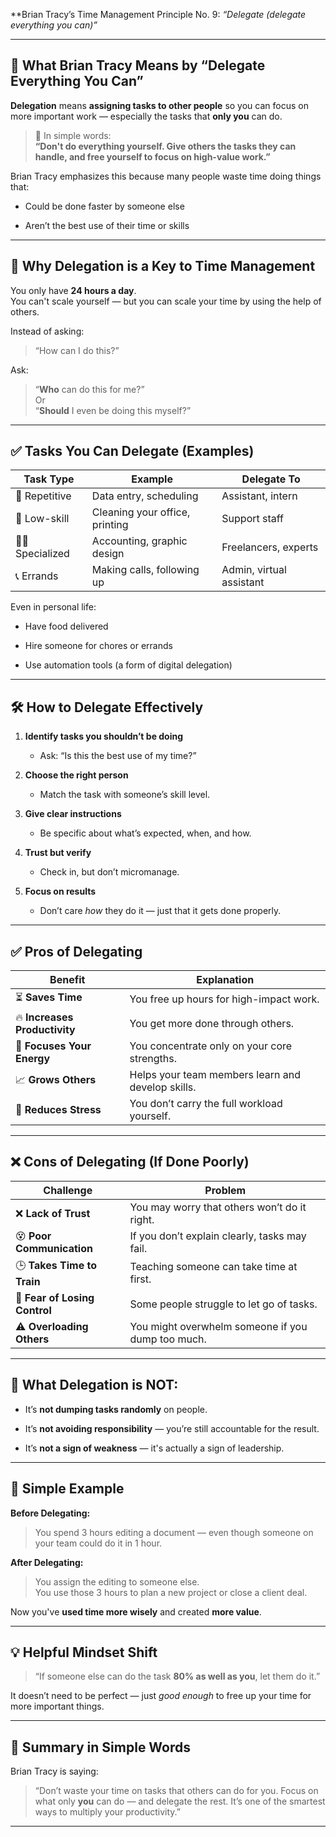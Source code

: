  **Brian Tracy’s Time Management Principle No. 9: 
	 *“Delegate (delegate everything you can)”*

---

## 🧠 **What Brian Tracy Means by “Delegate Everything You Can”**

**Delegation** means **assigning tasks to other people** so you can focus on more important work — especially the tasks that **only you** can do.

> 💬 In simple words:  
> **“Don't do everything yourself. Give others the tasks they can handle, and free yourself to focus on high-value work.”**

Brian Tracy emphasizes this because many people waste time doing things that:

- Could be done faster by someone else
    
- Aren’t the best use of their time or skills
    

---

## 🎯 **Why Delegation is a Key to Time Management**

You only have **24 hours a day**.  
You can't scale yourself — but you can scale your time by using the help of others.

Instead of asking:

> “How can I do this?”

Ask:

> “**Who** can do this for me?”  
> Or  
> “**Should** I even be doing this myself?”

---

## ✅ **Tasks You Can Delegate (Examples)**

|Task Type|Example|Delegate To|
|---|---|---|
|🔄 Repetitive|Data entry, scheduling|Assistant, intern|
|🧼 Low-skill|Cleaning your office, printing|Support staff|
|🧑‍🍳 Specialized|Accounting, graphic design|Freelancers, experts|
|📞 Errands|Making calls, following up|Admin, virtual assistant|

Even in personal life:

- Have food delivered
    
- Hire someone for chores or errands
    
- Use automation tools (a form of digital delegation)
    

---

## 🛠️ **How to Delegate Effectively**

1. **Identify tasks you shouldn’t be doing**
    
    - Ask: “Is this the best use of my time?”
        
2. **Choose the right person**
    
    - Match the task with someone’s skill level.
        
3. **Give clear instructions**
    
    - Be specific about what’s expected, when, and how.
        
4. **Trust but verify**
    
    - Check in, but don’t micromanage.
        
5. **Focus on results**
    
    - Don’t care _how_ they do it — just that it gets done properly.
        

---

## ✅ **Pros of Delegating**

|Benefit|Explanation|
|---|---|
|⏳ **Saves Time**|You free up hours for high-impact work.|
|🔥 **Increases Productivity**|You get more done through others.|
|🧠 **Focuses Your Energy**|You concentrate only on your core strengths.|
|📈 **Grows Others**|Helps your team members learn and develop skills.|
|🧘 **Reduces Stress**|You don’t carry the full workload yourself.|

---

## ❌ **Cons of Delegating (If Done Poorly)**

|Challenge|Problem|
|---|---|
|❌ **Lack of Trust**|You may worry that others won’t do it right.|
|😵 **Poor Communication**|If you don’t explain clearly, tasks may fail.|
|🕒 **Takes Time to Train**|Teaching someone can take time at first.|
|😬 **Fear of Losing Control**|Some people struggle to let go of tasks.|
|⚠️ **Overloading Others**|You might overwhelm someone if you dump too much.|

---

## 🧠 **What Delegation is NOT:**

- It’s **not dumping tasks randomly** on people.
    
- It’s **not avoiding responsibility** — you’re still accountable for the result.
    
- It’s **not a sign of weakness** — it's actually a sign of leadership.
    

---

## 🧩 **Simple Example**

**Before Delegating:**

> You spend 3 hours editing a document — even though someone on your team could do it in 1 hour.

**After Delegating:**

> You assign the editing to someone else.  
> You use those 3 hours to plan a new project or close a client deal.

Now you've **used time more wisely** and created **more value**.

---

## 💡 **Helpful Mindset Shift**

> “If someone else can do the task **80% as well as you**, let them do it.”

It doesn’t need to be perfect — just _good enough_ to free up your time for more important things.

---

## 🧠 **Summary in Simple Words**

Brian Tracy is saying:

> “Don’t waste your time on tasks that others can do for you. Focus on what only **you** can do — and delegate the rest. It’s one of the smartest ways to multiply your productivity.”

---

